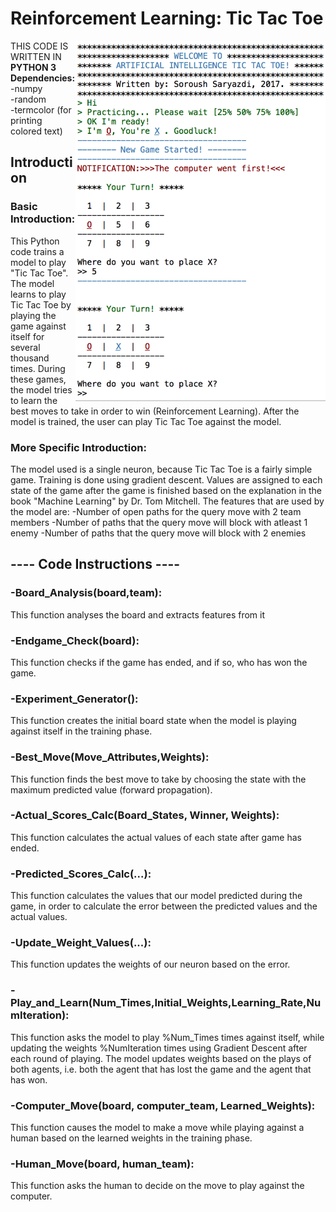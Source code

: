 # Reinforcement Learning: Tic Tac Toe
<img src="https://github.com/saryazdi/Reinforcement_Learning-Tic_Tac_Toe/blob/master/TIC_TAC_TOE_Game.jpg?raw=true" width="400" align="right" alt="Computer Hope">
THIS CODE IS WRITTEN IN <b>PYTHON 3</b>
<b>Dependencies:</b></br>
-numpy</br>
-random</br>
-termcolor (for printing colored text)

<h2>Introduction</h2>

<h3>Basic Introduction:</h3> This Python code trains a model to play "Tic Tac Toe". The model learns to play Tic Tac Toe by playing the game against itself for several thousand times. During these games, the model tries to learn the best moves to take in order to win (Reinforcement Learning). After the model is trained, the user can play Tic Tac Toe against the model.

<h3>More Specific Introduction:</h3> The model used is a single neuron, because Tic Tac Toe is a fairly simple game. Training is done using gradient descent. Values are assigned to each state of the game after the game is finished based on the explanation in the book "Machine Learning" by Dr. Tom Mitchell. The features that are used by the model are:
-Number of open paths for the query move with 2 team members
-Number of paths that the query move will block with atleast 1 enemy
-Number of paths that the query move will block with 2 enemies

<h2>---- Code Instructions ----</h2>

<h3>-Board_Analysis(board,team):</h3> This function analyses the board and extracts features from it

<h3>-Endgame_Check(board):</h3> This function checks if the game has ended, and if so, who has won the game.

<h3>-Experiment_Generator():</h3> This function creates the initial board state when the model is playing against itself in the training phase.

<h3>-Best_Move(Move_Attributes,Weights):</h3> This function finds the best move to take by choosing the state with the maximum predicted value (forward propagation).

<h3>-Actual_Scores_Calc(Board_States, Winner, Weights):</h3> This function calculates the actual values of each state after game has ended.

<h3>-Predicted_Scores_Calc(...):</h3> This function calculates the values that our model predicted during the game, in order to calculate the error between the predicted values and the actual values.


<h3>-Update_Weight_Values(...):</h3> This function updates the weights of our neuron based on the error.

<h3>-Play_and_Learn(Num_Times,Initial_Weights,Learning_Rate,NumIteration):</h3> This function asks the model to play %Num_Times times against itself, while updating the weights %NumIteration times using Gradient Descent after each round of playing. The model updates weights based on the plays of both agents, i.e. both the agent that has lost the game and the agent that has won.

<h3>-Computer_Move(board, computer_team, Learned_Weights):</h3> This function causes the model to make a move while playing against a human based on the learned weights in the training phase.

<h3>-Human_Move(board, human_team):</h3> This function asks the human to decide on the move to play against the computer.
